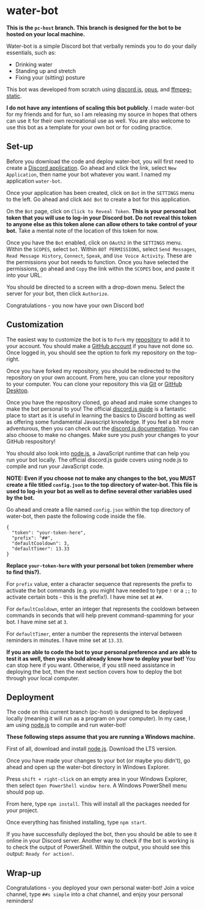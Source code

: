 # water-bot

**This is the `pc-host` branch. This branch is designed for the bot to be hosted on your local machine.**

Water-bot is a simple Discord bot that verbally reminds you to do your daily essentials, such as:

- Drinking water
- Standing up and stretch
- Fixing your (sitting) posture

This bot was developed from scratch using [discord.js](https://discord.js.org/#/), [opus](https://github.com/discordjs/opus), and [ffmpeg-static](https://www.npmjs.com/package/ffmpeg-static).

**I do not have any intentions of scaling this bot publicly**. I made water-bot for my friends and for fun, so I am releasing my source in hopes that others can use it for their own recreational use as well. You are also welcome to use this bot as a template for your own bot or for coding practice.

## Set-up

Before you download the code and deploy water-bot, you will first need to create a [Discord application](https://discord.com/developers/applications). Go ahead and click the link, select `New Application`, then name your bot whatever you want. I named my application `water-bot`.

Once your application has been created, click on `Bot` in the `SETTINGS` menu to the left. Go ahead and click `Add Bot` to create a bot for this application.

On the `Bot` page, click on `Click to Reveal Token`. **This is your personal bot token that you will use to log-in your Discord bot. Do not reveal this token to anyone else as this token alone can allow others to take control of your bot.** Take a mental note of the location of this token for now.

Once you have the `Bot` enabled, click on `OAuth2` in the `SETTINGS` menu. Within the `SCOPES`, select `bot`. Within `BOT PERMISSIONS`, select `Send Messages`, `Read Message History`, `Connect`, `Speak`, and `Use Voice Activity`. These are the permissions your bot needs to function. Once you have selected the permissions, go ahead and `Copy` the link within the `SCOPES` box, and paste it into your URL.

You should be directed to a screen with a drop-down menu. Select the server for your bot, then click `Authorize`.

Congratulations - you now have your own Discord bot!

## Customization

The easiest way to customize the bot is to `Fork` my [repository](https://github.com/blbudima/water-bot) to add it to your account. You should make a [GitHub account](https://github.com/join) if you have not done so. Once logged in, you should see the option to fork my repository on the top-right.

Once you have forked my repository, you should be redirected to the repository on your own account. From here, you can clone your repository to your computer. You can clone your repository this via [Git](https://git-scm.com/docs/git-clone) or [GitHub Desktop](https://desktop.github.com/).

Once you have the repository cloned, go ahead and make some changes to make the bot personal to you! The official [discord.js guide](https://discordjs.guide/) is a fantastic place to start as it is useful in learning the basics to Discord botting as well as offering some fundamental Javascript knowledge. If you feel a bit more adventurous, then you can check out the [discord.js documentation](https://discord.js.org/#/docs/main/stable/general/welcome). You can also choose to make no changes. Make sure you push your changes to your GitHub respository!

You should also look into [node.js](https://nodejs.org/en/), a JavaScript runtime that can help you run your bot locally. The official discord.js guide covers using node.js to compile and run your JavaScript code.

**NOTE: Even if you choose not to make any changes to the bot, you MUST create a file titled `config.json` to the top directory of water-bot. This file is used to log-in your bot as well as to define several other variables used by the bot.**

Go ahead and create a file named `config.json` within the top directory of water-bot, then paste the following code inside the file.

```
{
  "token": "your-token-here",
  "prefix": "##",
  "defaultCooldown": 3,
  "defaultTimer": 13.33
}
```

**Replace `your-token-here` with your personal bot token (remember where to find this?).**

For `prefix` value, enter a character sequence that represents the prefix to activate the bot commands (e.g. you might have needed to type `!` or a `;;` to activate certain bots - this is the prefix!). I have mine set at `##`.

For `defaultCooldown`, enter an integer that represents the cooldown between commands in seconds that will help prevent command-spamming for your bot. I have mine set at `3`.

For `defaultTimer`, enter a number the represents the interval between reminders in minutes. I have mine set at `13.33`.

**If you are able to code the bot to your personal preference and are able to test it as well, then you should already know how to deploy your bot!** You can stop here if you want. Otherwise, if you still need assistance in deploying the bot, then the next section covers how to deploy the bot through your local computer.

## Deployment

The code on this current branch (pc-host) is designed to be deployed locally (meaning it will run as a program on your computer). In my case, I am using [node.js](https://nodejs.org/en/) to compile and run water-bot!

**These following steps assume that you are running a Windows machine.**

First of all, download and install [node.js](https://nodejs.org/en/). Download the LTS version.

Once you have made your changes to your bot (or maybe you didn't), go ahead and open up the water-bot directory in Windows Explorer.

Press `shift + right-click` on an empty area in your Windows Explorer, then select `Open PowerShell window here`. A Windows PowerShell menu should pop up.

From here, type `npm install`. This will install all the packages needed for your project.

Once everything has finished installing, type `npm start`.

If you have successfully deployed the bot, then you should be able to see it online in your Discord server. Another way to check if the bot is working is to check the output of PowerShell. Within the output, you should see this output: `Ready for action!`.

## Wrap-up

Congratulations - you deployed your own personal water-bot! Join a voice channel, type `##s simple` into a chat channel, and enjoy your personal reminders!
